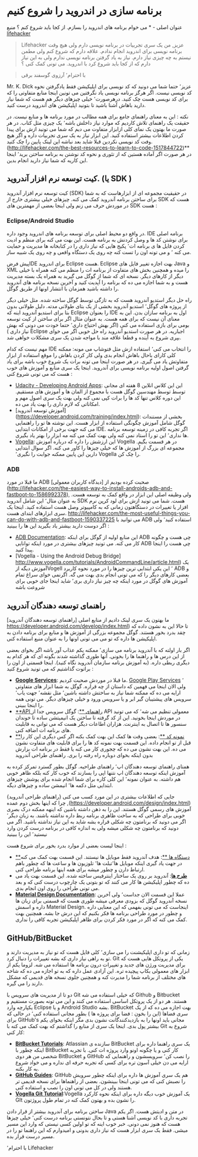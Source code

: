 # برنامه سازی  در اندروید را شروع کنیم 

عنوان اصلی - * می خوام برنامه های اندروید را بسازم. از کجا باید شروع کنم ؟ 
منبع [lifehacker](http://lifehacker.com/i-want-to-write-android-apps-where-do-i-start-1643818268)

>  Lifehacker عزیز,
> من یک سری تجربیات در برنامه نویسی دارم ولی  هیچ وقت برنامه نویسی برای اندروید انجام ندادم. علاقه دارم که شروع کنم ولی مطمن نیستم به چه چیزی نیاز دارم.  نیاز به یاد گرفتن برنامه نویسی ندارم ولی به این نیاز دارم که از کجا باید شروع کرد با اندروید. می تونی کمک کنی ؟ 

> با احترام٬ 
> آرزوی گوسفند برقی 

 Mr. K. Dick عزیز٬
حتما شما می دونید که کد نویسی برای اپلیکیشن فقط یادگرفتن نحوه کد نویسی نیست. اگر هرگز برنامه نویسی یاد نگرفتین می تونین اینجا منابع متفاوتی  را که برای کد نویسی هست چک کنید. درهرصورت٬ خیلی چیزهای دیگر هم هست که  شما نیاز دارید  باهاش آشنا باشید تا بتونید اپلیکیشن های آندروید درست کنید. 


نکته : این به معنای راهنمای جامع برای همه مطالب در مورد برنامه ها و منابع  نیست.  در حقیقت یک راهنمای تلاش کاردیم که موارد نیاز داخلش باشه٬‌ یک چیزی مثل کتاب. در هر صورت ما بهتون یک نمای کلی ازابزار متفاوت می دیم که شما می تونید ازش برای پیدا کردن اطلاعات بیشتر استفاده کنید. این ابزار نیاز به یک سری تجربیات داره و اگر هیچ وفت کد نویسی نکردین قبلا شاید بعد نباشه این لینک پایین را چک کنید. (http://lifehacker.com/the-best-resources-to-learn-to-code-1517844722)**  در هر صورت اگر آماده هستین که از تئوری و نحوه کد نوشتن به برنامه ساختن برید٬ اینجا این کاریه که شما نیاز دارید انجام بدین. 

## کیت توسعه نرم افزار آندروید. (یا SDK )

کیت توسعه نرم افزار آندروید (SDK) در حقیقیت مجموعه ای از ابزارهاست که به شما برای ساختن برنامه آندروید کمک می کنه. چیزهای خیلی بیشتری خارج از SDK هست که در موردش حرف می زنم ولی اینجا بعضی از مهمترین های SDK هست : 

### Eclipse/Android Studio



در واقع دو محیط اصلی برای توسعه برنامه های اندروید وجود داره.  IDE  برنامه  اصلی برای نوشتن کد ها و وصل کردنش به برنامه هست. این بهت می کنه برای منظم و ادیت کردن فایل ها ی برنامه ات٬‌ پکیج هایی که نیاز داری را در کتابخانه ها مدیریت و حمایت می کنه ٬ و می تونه اون را تست کنه چه روی یک دستگاه واقعی و چه روی یک شبیه ساز. 

پیش فرضIDE  برای اندروید Eclipse هست. Eclipse بهت اجازه تغییر فایل های Java و XML  را میده و همچنین بخش های متفاوت از برنامه ات را منظم می کنه همراه با خیلی دیگر از کارهای دیگر. نسخه ای که شما از گوگل می گیرید به همراه یک بسته مدیریت هست و به شما اجازه می ده که برنامه را آپدیت کنید و آخرین نسخه برنامه های آندروید را داشته باشید همزمان با انتشار اونها از طریق گوگل. 

راه حل دیگر استدیو آندروید هست که به تازگی توسط گوگل ساخته شده. مثل خیلی دیگر از پروژه های گوگل٬‌ استدیو آندروید بخشی از یک بتای طولانی مدته. دلیل طولانی بدون  بتا برای استدیو آندروید اینه که Eclipse را بعنوان IDE اول به برنامه سازان بدن. این به معنای آن نیست که برای همه هست. به عنوان مثال اگر برای ساختن از کیت توسعه بومی برای بازی استفاده می کنی (اگر بهش احتیاج داری٬ حتما خودت می دونی که بهش نیاز داری ) Eclipse اجباریه. در هر صورت استدیو آندروید راه حل خوبی اگر می خوای  بپری شروع به آینده و قطعا علاقه مند با مواجه شدن یک سری مشکلات خواهی شد.

مهم نیست که کدام IDE را انتخاب می کنی٬‌ استفاده ازش مثل فتوشاپ می مونه: ممکنه کلی کارای باحال باهاش انجام بدی ولی کار کردن باهاش را موقع استفاده از ابزار متفاوتش یاد می گیری. در هر صورت اینجا می تونه برات یک شروع خوب باشه برای یاد گرفتن اصول اولیه برنامه نویسی برای آندروید. اینجا یک سری منابع و آموزش های خوب هست که می تونی شروع کنی : 

* [Udacity - Developing Android Apps](https://www.udacity.com/course/ud853): این این کلاس انلاین 8 هفته ای  مجانی توسط  توسط مهندسین  گوگل هست با مجموع از المان ها و آموزش های  مستقیم. این دوره کلاس تنها کد ها را برات کپی نمی کنه ولی بهت یک سری اصول مهم و امکاناتی  که لازم داری را بهت یاد می ده. 
* [آموزش توسعه آندروید] (https://developer.android.com/training/index.html): بخشی از مستندات گوگل شامل آموزش چگونگی استفاده از ابزار هست. این نوشته ها تو را راهنمایی می کنه جهت برخی  از امکانات ابتدایی IDE. اگر تجربه کافی در زمینه توسعه برنامه ها نداری٬ این  تو را استاد نمی کنه ولی بهت کمک می کنه مه ابزار را بهتر یاد بگیری. 
* [Vogella](http://www.vogella.com/tutorials/Android/article.html):  این ارزشش را داره که درباره آموزش Vogella در هر قسمت بگیم. مجموعه ای بزرگ از آموزش ها که خیلی چیزها را کاور می کنه. اگر سوال ابتدایی دارین این پایین ممکنه جوابت را نگیری٬‌ Vogella را چک کن. 

### ADB

ما قبلا در مورد ADB صحبت کرده بودیم از [دیدگاه کاربران معمولی] (http://lifehacker.com/the-easiest-way-to-install-androids-adb-and-fastboot-to-1586992378), ولی وظیفه  اصلی  این ابزار در واقع کمک به توسعه هست. به عنوان مثال٬ این شامل  آندروید SDK هست. شما می تونید ازش برای لود کرپن نرم افزار یا تغییرات در دستگاهتون  زمانی که به کامپیوتر وصل هست استفاده کنید. اینجا یک سری ابزارهای ابتدای هست. http://lifehacker.com/the-most-useful-things-you-can-do-with-adb-and-fastboot-1590337225 می توانید با ADB استفاده کنید٬‌ ولی اگر دوست دارید بیشتر یاد بگیرید این ها را ببینید : 

* [ADB Documentation](http://developer.android.com/tools/help/adb.html): این منابع اولیه از گوگل برای اینکه ‌ADB چی هست و چگونه کار می کنه. می تونید چیزهای بیشتری در مورد اینکه توانایی ADB چی هست را اینجا پیدا کنید. 
* [Vogella - Using the Android Debug Bridge] http://www.vogella.com/tutorials/AndroidCommandLine/article.html) یک آموزش دیگه ازVogell ٬ این یکی ابتدایی ترین چیزها را در مورد نحوه کاربرد ADB  و بعضی کارهای دیگر را که می تونی انجام بدی بهت می گه. اگرنمی خوای سراغ تمام آموزش های گوگل در مورد اینکه چه چیز نیاز داری بری٬ شاید اینجا جای خوبی برای شروعت باشه 

##  راهنمای توسعه دهندگان آندروید 

ما بهتون یک سری لینک دادیم از منابع اصلی [راهنمای توسعه دهندگان آندروید] https://developer.android.com/develop/index.html) تا حالا این به نشون داده که چقد بدرد بخور هستند. گوگل مجموعه بزرگی از آموزش ها و منابع برای برنامه دادن به اپلیکیشن ها داره که تو می می تونی اونها را به عنوان منبع استفاده کنی. 

اگر بار اولته که با آندروید برنامه می سازی٬ ممکنه یکم عذاب آور باشه اگر بخوای بعضی از این درس ها و راهنما ها را بخونی. آنها طوری گذاشته شدند بگونه ای که هر کدام به دیگری ربطی داره. (به آموزش برنامه سازمان آندروید نگاه کنید). اینجا قسمتی از اون را براتوت گذاشتیم که می تونید شروع کنید : 

* [**Google Services**](https://developer.android.com/google/index.html): ما قبلا در موردش صحبت کردیم.  [Google Play Services](http://lifehacker.com/why-google-play-services-are-now-more-important-than-an-975970197) ٬‌ ولی الان اینجا می فهمین که داستان از چه قراره. گوگل به شما ابزار های متفاوتی ارایه می ده که ممکنه شما نیاز به ساختش داشته باشین٬ مثل نقشه٬ جهت یاب٬ سرویس های پیشتیبان گیر ابر و یا سرویس ورود و خیلی چیزهای دیگر. می تونی همه را اینجا ببینی. 
* [**API راهنمای **](https://developer.android.com/guide/index.html): گوگل سرویس جدا از API معمولی تنظیم می شه٬ که می تونید در موردش اینجا بخونید. این از کد گرفته تا ساختن یک انیمیتشن ساده تا خوندان سنسور ها تا اتصال به اینترنت. هزاران اطاعات دیگر هست که می توانی به قابلیت های برنامه ات اضافه کنی. 
* [**نمونه کد **](https://developer.android.com/samples/index.html): بعضی وقت ها کمک این بهت کمک بکنه اگر کس دیگری این کار را قبل از تو انجام داده. این قسمت بهت نمونه کد ها را برای قابلیت های متفاوت نشون می ده. این بهت نشون می ده که چجوری کار می کنه یا فقط در برنامه ات بزارش بدون اینکه بخوای دوباره راه رفته را بری. 
راهنمای طراحی آندروید 

همتای راهنمای توسعه دهندگان اپ٬‌ راهنمای طراحیه. گوگل بطور گسترد تمرکز کرده به آموزش اینکه توسعه دهندگان اپ نتنها اپی را بسازند که خوب کار کنه بلکه ظاهر خوبی هم  داشته. به عنوان نمونه٬‌ این کلی کاره برای شما انجام شده برای پوشش چیزهای ابتدایی مثل دکمه ها٬ انیمشن ساده و چیزهای دیگه. 

جایی که اطلاعات بیشتری در این مورد کسب می کنی ‫‫{راهنمای طراحی آندروید} (https://developer.android.com/design/index.html), چرا که اینها بخش دوم عمده آموزش های رسمی گوگل هستند. این را به ذهن داشته باشین که اینهه ممکنه درک بصری خوبی برای طراحی که به  ساخت  ظاهری برنامه ربط داره نداشته باشند. به زبان دیگر٬ اگر می دونید که برنامتون چه شکلی قراره بشه شاید به این نیاز نداشته باشید. اگر می دونید که برنامتون چه شکلی میشه ولی به اندازه کافی در برنامه درست کردن وارد نیستید٬ این را ببینید

اینجا لیست بعضی از موارد بدرد بخور برای شروع هست : 

* [**دستگاه ها **](https://developer.android.com/design/devices.html): هدف آندروید فقط موبایل ها نیستند. این قسمت بهت کمک می کنه در جهت یاد گیری اینکه موبایل ها٬‌تبلت ها٬‌ تلوزیون ها و ساعت ها  که چطور باهم ارتباط دارن و چطور میشه برای همه اینها برنامه طراحی کنی. 
* [**طرح ها**](https://developer.android.com/design/patterns/index.html): آندروید بر روی یک ساختار اینترفیس ساخته شده. این قسمت بهت یاد می ده که چطور اپلیکیشن ها کار می کنند که تو بتونی یک چارچوب درست کنی که و بعد می تونی طراحی را روی اون انجام بدی. 
* [**Material Design Documentation**](https://www.google.com/design/spec/material-design/introduction.html): عملا این قسمت الان جداست٬‌ ولی آخرین نسخه آندروید گوگل  که بزودی معرفی میشه طوری هست که قسمتی برای زبان ها داره و اسمش Material Design. اینجاست که  می تونی بفهمی که این معنایی داره و چطور در مورد طراحی برنامه ها فکر بکنیم که این درش جا بشه. همچنین بهت کمک می کنه که اگر در مورد فکر کردن برای ظاهر اپلیکیشن تجربه کافی را نداری. 

## GitHub/BitBucket

زمانی که تو داری اپلیکیشنت را می سازی٬ کلی فایل هست که تو نیاز به مدیریت دارند و تو به راهی نیاز داری که بشه تغییرات را دنبال کرد. Git یکی از پروتکل هایی هست که برای مدیریت ورژن های جدید و تغییرات درون برنامه ها استفاده می شه.  لزوما یکم از ابزار های معمولی بکاپ پیچیده تره. این آزادی عمل داره که به  تو اجازه می ده که شاخه های مختلف از برنامه شما را  مدیرت کنه و همچنین جلوی نسخه های قدیمی که مشکل دارند  را می گیره. 

دو تا از مدیریت های سرویس با Git  که خیلی استفاده می شه Github و Bitbucket هستند.  هر دو از یک پروتکل اساسی استفاده می کنند و این می تونه بصورت مستقیم و یکپارچه وارد Eclipse و یا Android Studio بشه.  BitBucket  بهت اجازه می ده که از یک سری فضاها (این را بخون : فضا برای پروژه ها ) بطور مجانی استفاده کنی٬ در حالی  که برای  GitHub's  مجانی باید اونها را به بازدیدکنندگانت نشون بدی مگر اینکه بخوای یکم بیشتر پول بدی. اینجا یک سری از منابع را گذاشتم که بهت کمک می کنه با Git شروع به کار کنی: 

* [**BitBucket Tutorials**](https://www.atlassian.com/git/tutorials/): Atlassian سازنده ی BitBucket یک سری راهنما داره برای اینکه چطور با BitBucket کار کنی   و یا چگونه اونو وارد پروژه ات کنی. با تجربه شخصی من هر دوی BitBucket و GitHub را نصب کن٬ سرویسشون و راهنمایی که ارایه می دن خیلی آسون تره برای کسی که تجربه حرفه ای نداره و می خواد شروع به کار بکنه. 
* [**GitHub Guides**](https://guides.github.com/): GitHub هم  یک سری آموزش ها داره برای اینکه چطور سرویش را  نصبش کنی که می تونی اینجا ببینشون. بعضی از راهنماها برای نسخه قدیمی تر هستند ولی در کل می تونی اون را نصب و استفاده کنی. 
* [**Vogella Git Tutorial**](http://www.vogella.com/tutorials/Git/article.html):Vogella یک آموزش خوب دیگه داره برای اینکه نحوه کارکرد GIt را نشون بده و بهتون کمک کنه در تمام طول پروژتون.  

ساختن برنامه برای آندروید بیشتر از قرار دادن Java در متن و ادیتش هست. اگر یکم تجربه داری با کد نویسی آشنا هستی و تا بحال نتونستی برنامه درست کنی٬ خیلی چیزها هست که هنوز نمی دونی. خبر خوب اینه که تو اولین کسی نیستی که وارد این مسیر میشی. فقط یک سری ابزار هست که نیاز داری بدونی و امیدوارم که این راهنما تو را در مسیر درست قرار بده. 

با احترام٬‌
Lifehacker